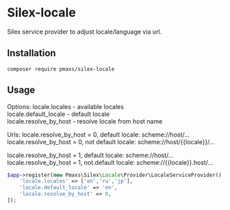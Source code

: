 # Silex-locale

Silex service provider to adjust locale/language via url.

Installation
------------

    composer require pmaxs/silex-locale

Usage
-----

Options:
locale.locales - available locales  
locale.default_locale - default locale  
locale.resolve_by_host - resolve locale from host name  

Urls:
locale.resolve_by_host = 0, default locale: scheme://host/...  
locale.resolve_by_host = 0, not default locale: scheme://host/{{locale}}/...  

locale.resolve_by_host = 1, default locale: scheme://host/...  
locale.resolve_by_host = 1, not.default locale: scheme://{{locale}}.host/...  

```php
$app->register(new Pmaxs\Silex\Locale\Provider\LocaleServiceProvider(), [
    'locale.locales' => ['en','ru','jp'],
    'locale.default_locale' => 'en',
    'locale.resolve_by_host' => 0,
]);
```
